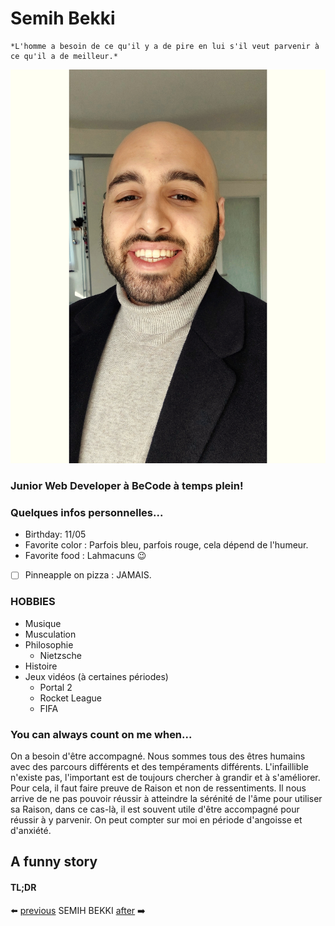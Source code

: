 # Semih Bekki

```
*L'homme a besoin de ce qu'il y a de pire en lui s'il veut parvenir à ce qu'il a de meilleur.*
```

![Ma photo](SB.jpg)

### Junior Web Developer à BeCode à temps plein!

### Quelques infos personnelles...

- Birthday: 11/05
- Favorite color : Parfois bleu, parfois rouge, cela dépend de l'humeur.
- Favorite food : Lahmacuns :wink:
- [ ] Pinneapple on pizza : JAMAIS.

### HOBBIES
- Musique
- Musculation
- Philosophie
  - Nietzsche
- Histoire
- Jeux vidéos (à certaines périodes)
  - Portal 2
  - Rocket League
  - FIFA

### You can always count on me when...
On a besoin d'être accompagné. 
Nous sommes tous des êtres humains avec des parcours différents et des tempéraments différents.
L'infaillible n'existe pas, l'important est de toujours chercher à grandir et à s'améliorer.
Pour cela, il faut faire preuve de Raison et non de ressentiments. 
Il nous arrive de ne pas pouvoir réussir à atteindre la sérénité de l'âme pour utiliser sa Raison, dans ce cas-là, il est souvent utile d'être accompagné pour réussir à y parvenir.
On peut compter sur moi en période d'angoisse et d'anxiété.

## A funny story

#### TL;DR

:arrow_left: [previous](https://github.com/SemihBk/markdown-challenge)  SEMIH BEKKI [after](https://github.com/SemihBk/markdown-challenge) :arrow_right:	

